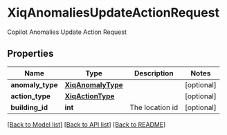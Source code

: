 # XiqAnomaliesUpdateActionRequest

Copilot Anomalies Update Action Request
## Properties
Name | Type | Description | Notes
------------ | ------------- | ------------- | -------------
**anomaly_type** | [**XiqAnomalyType**](XiqAnomalyType.md) |  | [optional] 
**action_type** | [**XiqActionType**](XiqActionType.md) |  | [optional] 
**building_id** | **int** | The location id | [optional] 

[[Back to Model list]](../README.md#documentation-for-models) [[Back to API list]](../README.md#documentation-for-api-endpoints) [[Back to README]](../README.md)


